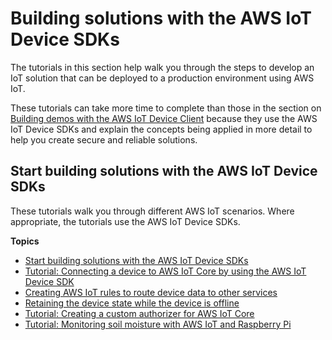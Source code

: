 # Building solutions with the AWS IoT Device SDKs<a name="iot-tutorials-sdk-intro"></a>

The tutorials in this section help walk you through the steps to develop an IoT solution that can be deployed to a production environment using AWS IoT\.

These tutorials can take more time to complete than those in the section on [Building demos with the AWS IoT Device Client](iot-tutorials-dc-intro.md) because they use the AWS IoT Device SDKs and explain the concepts being applied in more detail to help you create secure and reliable solutions\.

## Start building solutions with the AWS IoT Device SDKs<a name="iot-sdk-tutorial-overview"></a>

These tutorials walk you through different AWS IoT scenarios\. Where appropriate, the tutorials use the AWS IoT Device SDKs\.

**Topics**
+ [Start building solutions with the AWS IoT Device SDKs](#iot-sdk-tutorial-overview)
+ [Tutorial: Connecting a device to AWS IoT Core by using the AWS IoT Device SDK](sdk-tutorials.md)
+ [Creating AWS IoT rules to route device data to other services](iot-rules-tutorial.md)
+ [Retaining the device state while the device is offline](iot-shadows-tutorial.md)
+ [Tutorial: Creating a custom authorizer for AWS IoT Core](custom-auth-tutorial.md)
+ [Tutorial: Monitoring soil moisture with AWS IoT and Raspberry Pi](iot-moisture-tutorial.md)
